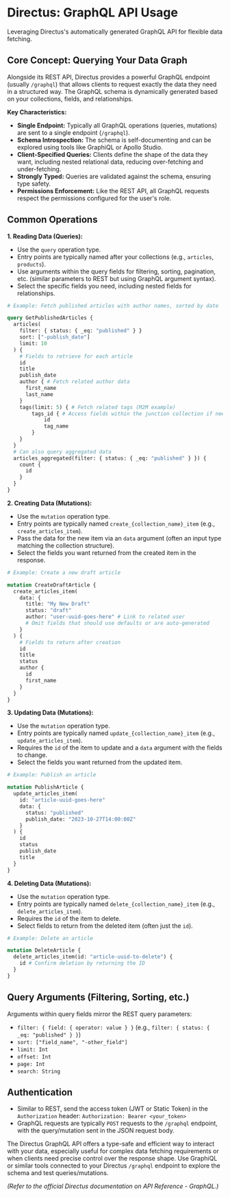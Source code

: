 # Directus: GraphQL API Usage

Leveraging Directus's automatically generated GraphQL API for flexible data fetching.

## Core Concept: Querying Your Data Graph

Alongside its REST API, Directus provides a powerful GraphQL endpoint (usually `/graphql`) that allows clients to request exactly the data they need in a structured way. The GraphQL schema is dynamically generated based on your collections, fields, and relationships.

**Key Characteristics:**

*   **Single Endpoint:** Typically all GraphQL operations (queries, mutations) are sent to a single endpoint (`/graphql`).
*   **Schema Introspection:** The schema is self-documenting and can be explored using tools like GraphiQL or Apollo Studio.
*   **Client-Specified Queries:** Clients define the shape of the data they want, including nested relational data, reducing over-fetching and under-fetching.
*   **Strongly Typed:** Queries are validated against the schema, ensuring type safety.
*   **Permissions Enforcement:** Like the REST API, all GraphQL requests respect the permissions configured for the user's role.

## Common Operations

**1. Reading Data (Queries):**

*   Use the `query` operation type.
*   Entry points are typically named after your collections (e.g., `articles`, `products`).
*   Use arguments within the query fields for filtering, sorting, pagination, etc. (similar parameters to REST but using GraphQL argument syntax).
*   Select the specific fields you need, including nested fields for relationships.

```graphql
# Example: Fetch published articles with author names, sorted by date

query GetPublishedArticles {
  articles(
    filter: { status: { _eq: "published" } }
    sort: ["-publish_date"]
    limit: 10
  ) {
    # Fields to retrieve for each article
    id
    title
    publish_date
    author { # Fetch related author data
      first_name
      last_name
    }
    tags(limit: 5) { # Fetch related tags (M2M example)
        tags_id { # Access fields within the junction collection if needed
            id
            tag_name
        }
    }
  }
  # Can also query aggregated data
  articles_aggregated(filter: { status: { _eq: "published" } }) {
    count {
      id
    }
  }
}
```

**2. Creating Data (Mutations):**

*   Use the `mutation` operation type.
*   Entry points are typically named `create_{collection_name}_item` (e.g., `create_articles_item`).
*   Pass the data for the new item via an `data` argument (often an input type matching the collection structure).
*   Select the fields you want returned from the created item in the response.

```graphql
# Example: Create a new draft article

mutation CreateDraftArticle {
  create_articles_item(
    data: {
      title: "My New Draft"
      status: "draft"
      author: "user-uuid-goes-here" # Link to related user
      # Omit fields that should use defaults or are auto-generated
    }
  ) {
    # Fields to return after creation
    id
    title
    status
    author {
      id
      first_name
    }
  }
}
```

**3. Updating Data (Mutations):**

*   Use the `mutation` operation type.
*   Entry points are typically named `update_{collection_name}_item` (e.g., `update_articles_item`).
*   Requires the `id` of the item to update and a `data` argument with the fields to change.
*   Select the fields you want returned from the updated item.

```graphql
# Example: Publish an article

mutation PublishArticle {
  update_articles_item(
    id: "article-uuid-goes-here"
    data: {
      status: "published"
      publish_date: "2023-10-27T14:00:00Z"
    }
  ) {
    id
    status
    publish_date
    title
  }
}
```

**4. Deleting Data (Mutations):**

*   Use the `mutation` operation type.
*   Entry points are typically named `delete_{collection_name}_item` (e.g., `delete_articles_item`).
*   Requires the `id` of the item to delete.
*   Select fields to return from the deleted item (often just the `id`).

```graphql
# Example: Delete an article

mutation DeleteArticle {
  delete_articles_item(id: "article-uuid-to-delete") {
    id # Confirm deletion by returning the ID
  }
}
```

## Query Arguments (Filtering, Sorting, etc.)

Arguments within query fields mirror the REST query parameters:

*   `filter: { field: { operator: value } }` (e.g., `filter: { status: { _eq: "published" } }`)
*   `sort: ["field_name", "-other_field"]`
*   `limit: Int`
*   `offset: Int`
*   `page: Int`
*   `search: String`

## Authentication

*   Similar to REST, send the access token (JWT or Static Token) in the `Authorization` header:
    `Authorization: Bearer <your_token>`
*   GraphQL requests are typically `POST` requests to the `/graphql` endpoint, with the query/mutation sent in the JSON request body.

The Directus GraphQL API offers a type-safe and efficient way to interact with your data, especially useful for complex data fetching requirements or when clients need precise control over the response shape. Use GraphiQL or similar tools connected to your Directus `/graphql` endpoint to explore the schema and test queries/mutations.

*(Refer to the official Directus documentation on API Reference - GraphQL.)*